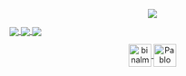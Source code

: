 <p align="center">
  <img src="https://github-readme-stats.vercel.app/api?username=binalmeida&show_icons=true&theme=dark">
</p>
<a href="https://github.com/binalmeida/github-readme-stats">
   <img align="center" src="https://github-readme-stats.binalmeida.vercel.app/api/top-langs/?username=binalmeida&layout=compact&theme=dark" />
</a>
<a href="https://github.com/binalmeida/github-readme-stats">
  <img align="center" src="https://github-readme-stats.binalmeida.vercel.app/api/pin/?username=binalmeida&repo=github-readme-stats&theme=dark" />
</a>    
<a href="https://github.com/binalmeida/binalmeida.github.io">
  <img align="center" src="https://github-readme-stats.binalmeida.vercel.app/api/pin/?username=binalmeida&repo=binalmeida.github.io&theme=dark" />
</a>
<p align="center">
  <a href="https://instagram.com/binalmeida7" target="blank">
    <img align="center" src="https://www.flaticon.com/svg/static/icons/svg/1384/1384047.svg" alt="binalmeida7" height="40" width="40" />
  </a>
  <a href="https://www.linkedin.com/in/pablo-almeida-bb6085165/" target="blank">
    <img align="center" src="https://www.flaticon.com/svg/static/icons/svg/1384/1384046.svg" alt="Pablo Almeida" height="40" width="40" />
  </a>
</p>
